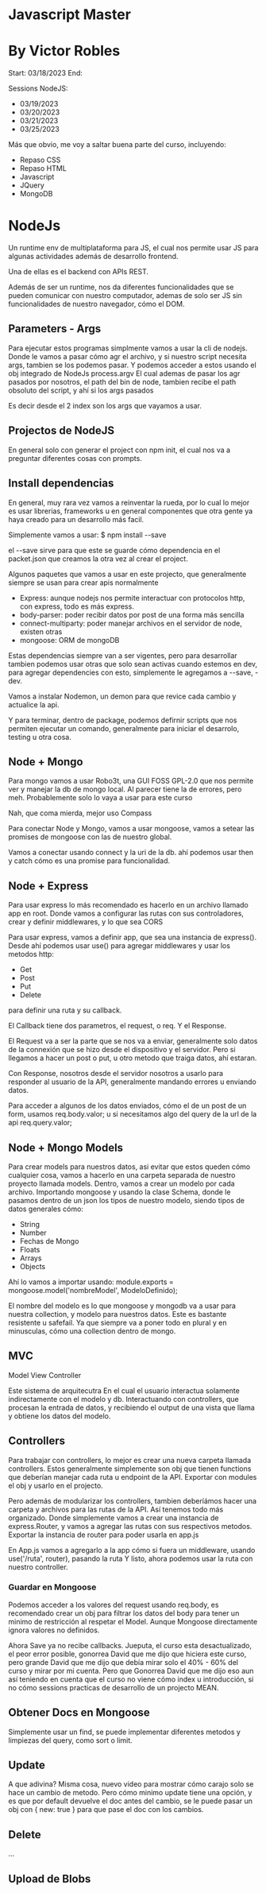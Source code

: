 
# Javascript Master
# By Victor Robles

Start: 03/18/2023
End:

Sessions NodeJS:
- 03/19/2023
- 03/20/2023
- 03/21/2023
- 03/25/2023

Más que obvio, me voy a saltar buena parte del curso, incluyendo:
- Repaso CSS
- Repaso HTML
- Javascript
- JQuery
- MongoDB

# NodeJs
Un runtime env de multiplataforma para JS, el cual nos permite usar JS para 
algunas actividades además de desarrollo frontend.

Una de ellas es el backend con APIs REST.

Además de ser un runtime, nos da diferentes funcionalidades que se pueden comunicar con 
nuestro computador, ademas de solo ser JS sin funcionalidades de nuestro navegador, cómo 
el DOM.

## Parameters - Args 

Para ejecutar estos programas simplmente vamos a usar la cli de nodejs. Donde le vamos a pasar cómo agr el 
archivo, y si nuestro script necesita args, tambien se los podemos pasar.
Y podemos acceder a estos usando el obj integrado de NodeJs process.argv
El cual ademas de pasar los agr pasados por nosotros, 
el path del bin de node,
tambien recibe el path obsoluto del script, 
y ahí si los args pasados

Es decir desde el 2 index son los args que vayamos a usar.


## Projectos de NodeJS

En general solo con generar el project con npm init, el cual nos va a 
preguntar diferentes cosas con prompts.

## Install dependencias

En general, muy rara vez vamos a reinventar la rueda, por lo cual lo mejor es usar librerias, 
frameworks u en general componentes que otra gente ya haya creado para un desarrollo más facil.

Simplemente vamos a usar:
$ npm install <paquete> --save

el --save sirve para que este se guarde cómo dependencia en el packet.json que creamos la otra vez al 
crear el project.

Algunos paquetes que vamos a usar en este projecto, que generalmente siempre se usan para crear apis normalmente

- Express: aunque nodejs nos permite interactuar con protocolos http, con express, todo es más express.
- body-parser: poder recibir datos por post de una forma más sencilla
- connect-multiparty: poder manejar archivos en el servidor de node, existen otras 
- mongoose: ORM de mongoDB

Estas dependencias siempre van a ser vigentes, pero para desarrollar tambien podemos usar otras
que solo sean activas cuando estemos en dev, para agregar dependencies con esto, simplemente le 
agregamos a --save, -dev. 

Vamos a instalar Nodemon, un demon para que revice cada cambio y actualice la api.

Y para terminar, dentro de package, podemos defirnir scripts que nos permiten 
ejecutar un comando, generalmente para iniciar el desarrolo, testing u otra cosa.

## Node + Mongo

Para mongo vamos a usar Robo3t, una GUI FOSS GPL-2.0 que nos permite ver y manejar la db de 
mongo local. Al parecer tiene la de errores, pero meh. Probablemente solo lo vaya a usar para este curso

Nah, que coma mierda, mejor uso Compass

Para conectar Node y Mongo, vamos a usar mongoose, vamos a setear las promises de mongoose con las de 
nuestro global. 

Vamos a conectar usando connect y la uri de la db. ahí podemos usar then y catch cómo es una promise para 
funcionalidad.

## Node + Express

Para usar express lo más recomendado es hacerlo en un archivo llamado app en root. 
Donde vamos a configurar las rutas con sus controladores, crear y definir middlewares, y lo que sea CORS

Para usar express, vamos a definir app, que sea una instancia de express(). Desde ahí podemos usar use() para 
agregar middlewares y usar los metodos http:
- Get
- Post
- Put
- Delete

para definir una ruta y su callback.

El Callback tiene dos parametros, el request, o req. Y el Response.

El Request va a ser la parte que se nos va a enviar, generalmente solo datos de la connexión que se hizo desde el dispositivo y 
el servidor. Pero si llegamos a hacer un post o put, u otro metodo que traiga datos, ahí estaran.

Con Response, nosotros desde el servidor nosotros a usarlo para responder al usuario de la API, generalmente mandando 
errores u enviando datos.

Para acceder a algunos de los datos enviados, cómo el de un post de un form, usamos 
req.body.valor;
u si necesitamos algo del query de la url de la api
req.query.valor;

## Node + Mongo Models

Para crear models para nuestros datos, asi evitar que estos queden cómo cualquier cosa, vamos a hacerlo en una carpeta 
separada de nuestro proyecto llamada models. Dentro, vamos a crear un modelo por cada archivo. 
Importando mongoose y usando la clase Schema, donde le pasamos dentro de un json los tipos de nuestro modelo,
siendo tipos de datos generales cómo:
- String
- Number
- Fechas de Mongo
- Floats
- Arrays 
- Objects

Ahí lo vamos a importar usando: 
module.exports = mongoose.model('nombreModel', ModeloDefinido);

El nombre del modelo es lo que mongoose y mongodb va a usar para nuestra collection, y modelo para nuestros datos. 
Este es bastante resistente u safefail. Ya que siempre va a poner todo en plural y en minusculas, cómo una collection 
dentro de mongo.

## MVC

Model View Controller

Este sistema de arquitecutra En el cual el usuario interactua solamente indirectamente con el modelo y db. 
Interactuando con controllers, que procesan la entrada de datos, y recibiendo el output de una vista que llama y obtiene los 
datos del modelo.

## Controllers

Para trabajar con controllers, lo mejor es crear una nueva carpeta llamada controllers. Estos generalmente simplemente 
son obj que tienen functions que deberían manejar cada ruta u endpoint de la API.
Exportar con modules el obj y usarlo en el projecto.

Pero además de modularizar los controllers, tambien deberíámos hacer una carpeta y archivos para las rutas de la API.
Así tenemos todo más organizado. 
Donde simplemente vamos a crear una instancia de express.Router, y vamos a agregar las rutas con sus respectivos metodos.
Exportar la instancia de router para poder usarla en app.js

En App.js vamos a agregarlo a la app cómo si fuera un middleware, usando use('/ruta', router), pasando la ruta
Y listo, ahora podemos usar la ruta con nuestro controller.

### Guardar en Mongoose

Podemos acceder a los valores del request usando req.body, es recomendado crear un obj para filtrar los datos del body para 
tener un minimo de restricción al respetar el Model. Aunque Mongoose directamente ignora valores no definidos.

Ahora Save ya no recibe callbacks. Jueputa, el curso esta desactualizado, el peor error posible, gonorrea David que me
dijo que hiciera este curso, pero grande David que me dijo que debía mirar solo el 40% - 60% del curso y mirar por mi 
cuenta. Pero que Gonorrea David que me dijo eso aun así teniendo en cuenta que el curso no viene cómo index u introducción,
si no cómo sessions practicas de desarrollo de un projecto MEAN.

## Obtener Docs en Mongoose
Simplemente usar un find, se puede implementar diferentes metodos y limpiezas del query, como sort o limit.

## Update
A que adivina? Misma cosa, nuevo video para mostrar cómo carajo solo se hace un cambio de metodo.
Pero cómo minimo update tiene una opción, y es que por default devuelve el doc antes del cambio, 
se le puede pasar un obj con { new: true } para que pase el doc con los cambios.

## Delete
...

## Upload de Blobs

